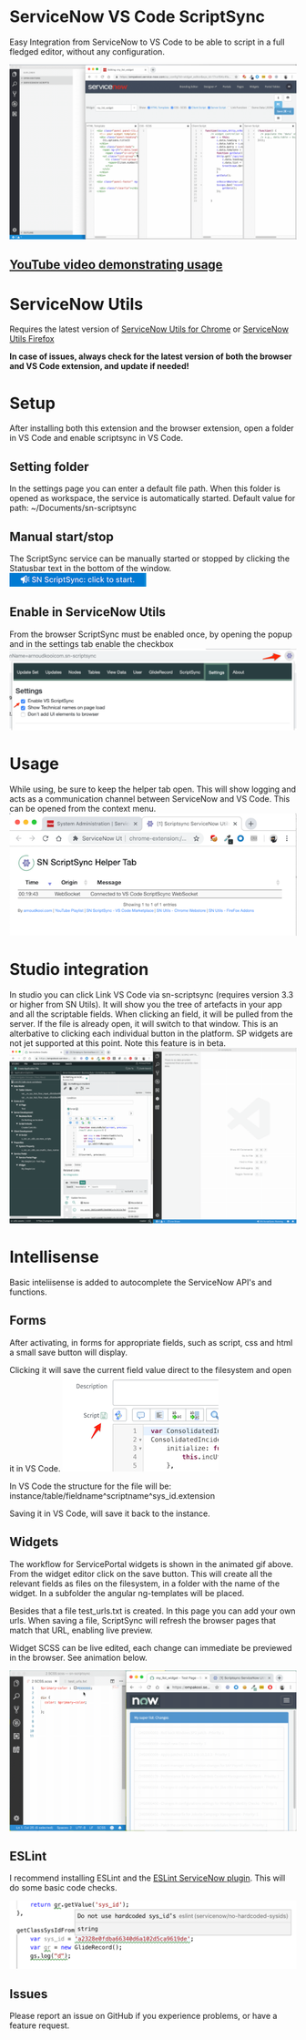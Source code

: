 # ServiceNow VS Code ScriptSync
Easy Integration from ServiceNow to VS Code to be able to script in a full fledged editor, without any configuration.

![Use Extension](img/sn-scriptsync.gif)

## [YouTube video demonstrating usage](https://www.youtube.com/watch?v=vCQ-PtQYnGU)

# ServiceNow Utils
Requires the latest version of
[ServiceNow Utils for Chrome](https://chrome.google.com/webstore/detail/servicenow-utils/jgaodbdddndbaijmcljdbglhpdhnjobg) or 
[ServiceNow Utils Firefox](https://addons.mozilla.org/nl/firefox/addon/servicenow-utils2/) 

**In case of issues, always check for the latest version of both the browser and VS Code extension, and update if needed!**

# Setup
After installing both this extension and the browser extension, open a folder in VS Code and enable scriptsync in VS Code.

## Setting folder
In the settings page you can enter a default file path.
When this folder is opened as workspace, the service is automatically started.
Default value for path: ~/Documents/sn-scriptsync


## Manual start/stop
The ScriptSync service can be manually started or stopped by clicking the Statusbar text in the bottom of the window.
![Use Extension](img/startstop.png)

## Enable in ServiceNow Utils
From the browser ScriptSync must be enabled once, by opening the popup and in the settings tab enable the checkbox 
![Use Extension](img/enablesnu.png)

# Usage
While using, be sure to keep the helper tab open. This will show logging and acts as a communication channel between ServiceNow and VS Code. This can be opened from the context menu.
![Helper tab](img/helpertab.png)

# Studio integration
In studio you can click Link VS Code via sn-scriptsync (requires version 3.3 or higher from SN Utils).
It will show you the tree of artefacts in your app and all the scriptable fields.
When clicking an field, it will be pulled from the server. If the file is already open, it will switch to that window.
This is an alterbative to clicking each individual button in the platform. SP widgets are not jet supported at this point.
Note this feature is in beta.
![Helper tab](img/treeview.gif)


# Intellisense
Basic inteliisense is added to autocomplete the ServiceNow API's and functions.

## Forms
After activating, in forms for appropriate fields, such as script, css and html a small save button will display.

Clicking it will save the current field value direct to the filesystem and open it in VS Code.
![Save from form](img/saveform.png)

In VS Code the structure for the file will be:
instance/table/fieldname^scriptname^sys_id.extension

Saving it in VS Code, will save it back to the instance.

## Widgets
The workflow for ServicePortal widgets is shown in the animated gif above. From the widget editor click on the save button.
This will create all the relevant fields as files on the filesystem, in a folder with the name of the widget.
In a subfolder the angular ng-templates will be placed.

Besides that a file test_urls.txt is created.
In this page you can add your own urls. When saving a file, ScriptSync will refresh the browser pages that match that URL, enabling live preview.

Widget SCSS can be live edited, each change can immediate be previewed in the browser. See animation below.

![Use Extension](img/sn-scriptsync-css.gif)

## ESLint
I recommend installing ESLint and the [ESLint ServiceNow plugin](https://www.npmjs.com/package/eslint-plugin-servicenow).
This will do some basic code checks.

![ESLint](img/eslint.png)

## Issues
Please report an issue on GitHub if you experience problems, or have a feature request.



